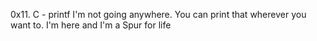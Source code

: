 0x11. C - printf
 I'm not going anywhere. You can print that wherever you want to. I'm here and I'm a Spur for life
